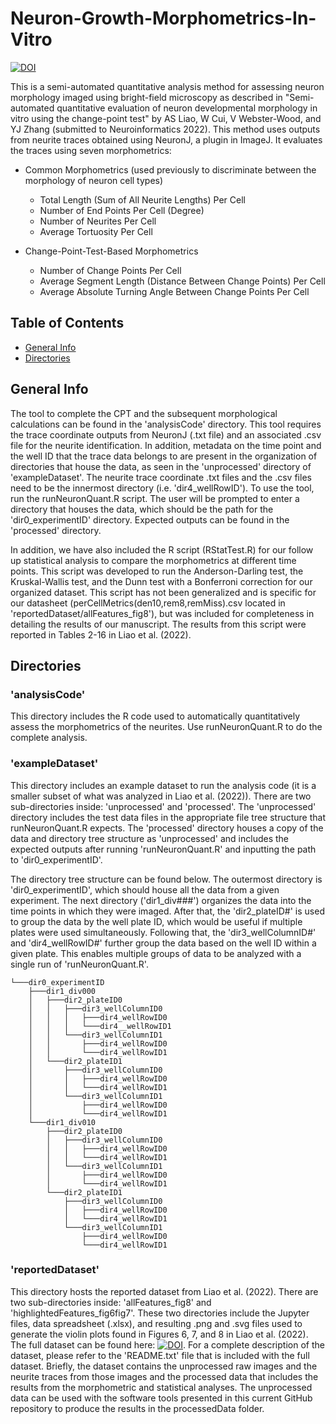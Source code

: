 # Neuron-Growth-Morphometrics-In-Vitro
[![DOI](https://zenodo.org/badge/473702722.svg)](https://zenodo.org/badge/latestdoi/473702722)

This is a semi-automated quantitative analysis method for assessing neuron morphology imaged using bright-field microscopy as described in "Semi-automated quantitative evaluation of neuron developmental morphology in vitro using the change-point test" by AS Liao, W Cui, V Webster-Wood, and YJ Zhang (submitted to Neuroinformatics 2022). This method uses outputs from neurite traces obtained using NeuronJ, a plugin in ImageJ. It evaluates the traces using seven morphometrics:
* Common Morphometrics (used previously to discriminate between the morphology of neuron cell types) 
  * Total Length (Sum of All Neurite Lengths) Per Cell
  * Number of End Points Per Cell (Degree)
  * Number of Neurites Per Cell
  * Average Tortuosity Per Cell

* Change-Point-Test-Based Morphometrics
  * Number of Change Points Per Cell
  * Average Segment Length (Distance Between Change Points) Per Cell
  * Average Absolute Turning Angle Between Change Points Per Cell


## Table of Contents
* [General Info](#general-info)
* [Directories](#directories)

## General Info

The tool to complete the CPT and the subsequent morphological calculations can be found in the 'analysisCode' directory. This tool requires the trace coordinate outputs from NeuronJ (.txt file) and an associated .csv file for the neurite identification. In addition, metadata on the time point and the well ID that the trace data belongs to are present in the organization of directories that house the data, as seen in the 'unprocessed' directory of 'exampleDataset'. The neurite trace coordinate .txt files and the .csv files need to be the innermost directory (i.e. 'dir4_wellRowID'). To use the tool, run the runNeuronQuant.R script. The user will be prompted to enter a directory that houses the data, which should be the path for the 'dir0_experimentID' directory. Expected outputs can be found in the 'processed' directory. 

In addition, we have also included the R script (RStatTest.R) for our follow up statistical analysis to compare the morphometrics at different time points. This script was developed to run the Anderson-Darling test, the Kruskal-Wallis test, and the Dunn test with a Bonferroni correction for our organized dataset. This script has not been generalized and is specific for our datasheet (perCellMetrics(den10,rem8,remMiss).csv located in 'reportedDataset/allFeatures_fig8'), but was included for completeness in detailing the results of our manuscript. The results from this script were reported in Tables 2-16 in Liao et al. (2022).

## Directories
### 'analysisCode'
This directory includes the R code used to automatically quantitatively assess the morphometrics of the neurites. Use runNeuronQuant.R to do the complete analysis.

### 'exampleDataset'
This directory includes an example dataset to run the analysis code (it is a smaller subset of what was analyzed in Liao et al. (2022)). There are two sub-directories inside: 'unprocessed' and 'processed'. The 'unprocessed' directory includes the test data files in the appropriate file tree structure that runNeuronQuant.R expects. The 'processed' directory houses a copy of the data and directory tree structure as 'unprocessed' and includes the expected outputs after running 'runNeuronQuant.R' and inputting the path to 'dir0_experimentID'.

The directory tree structure can be found below. The outermost directory is 'dir0_experimentID', which should house all the data from a given experiment. The next directory ('dir1_div###') organizes the data into the time points in which they were imaged. After that, the 'dir2_plateID#' is used to group the data by the well plate ID, which would be useful if multiple plates were used simultaneously. Following that, the 'dir3_wellColumnID#' and 'dir4_wellRowID#' further group the data based on the well ID within a given plate. This enables multiple groups of data to be analyzed with a single run of 'runNeuronQuant.R'.

    └───dir0_experimentID
        ├───dir1_div000
        │   ├───dir2_plateID0
        │   │   ├───dir3_wellColumnID0
        │   │   │   ├───dir4_wellRowID0
        │   │   │   └───dir4__wellRowID1
        │   │   └───dir3_wellColumnID1
        │   │       ├───dir4_wellRowID0
        │   │       └───dir4_wellRowID1
        │   └───dir2_plateID1
        │       ├───dir3_wellColumnID0
        │       │   ├───dir4_wellRowID0
        │       │   └───dir4_wellRowID1
        │       └───dir3_wellColumnID1
        │           ├───dir4_wellRowID0
        │           └───dir4_wellRowID1
        └───dir1_div010
            ├───dir2_plateID0
            │   ├───dir3_wellColumnID0
            │   │   ├───dir4_wellRowID0
            │   │   └───dir4_wellRowID1
            │   └───dir3_wellColumnID1
            │       ├───dir4_wellRowID0
            │       └───dir4_wellRowID1
            └───dir2_plateID1
                ├───dir3_wellColumnID0
                │   ├───dir4_wellRowID0
                │   └───dir4_wellRowID1
                └───dir3_wellColumnID1
                    ├───dir4_wellRowID0
                    └───dir4_wellRowID1
                

### 'reportedDataset'
This directory hosts the reported dataset from Liao et al. (2022). There are two sub-directories inside: 'allFeatures_fig8' and 'highlightedFeatures_fig6fig7'. These two directories include the Jupyter files, data spreadsheet (.xlsx), and resulting .png and .svg files used to generate the violin plots found in Figures 6, 7, and 8 in Liao et al. (2022). 
The full dataset can be found here: [![DOI](https://zenodo.org/badge/DOI/10.5281/zenodo.6415474.svg)](https://doi.org/10.5281/zenodo.6415474). For a complete description of the dataset, please refer to the 'README.txt' file that is included with the full dataset. Briefly, the dataset contains the unprocessed raw images and the neurite traces from those images and the processed data that includes the results from the morphometric and statistical analyses. The unprocessed data can be used with the software tools presented in this current GitHub repository to produce the results in the processedData folder. 

